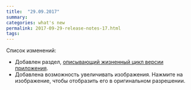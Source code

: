 ```yaml
---
title:  "29.09.2017"
summary:
categories: what's new
permalink: 2017-09-29-release-notes-17.html
tags:
---
```


Список изменений:

* Добавлен раздел, [описывающий жизненный цикл версии приложения](./doc_app_version_lifespan.html).
* Добавлена возможность увеличивать изображения. Нажмите на изображение, чтобы отобразить его в оригинальном разрешении.
